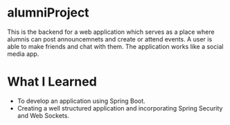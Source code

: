 # alumniProject

This is the backend for a web application which serves as a place where alumnis can post announcemnets and create or attend events. A user is able to make friends and chat with them. The application works like a social media app.

# What I Learned

* To develop an application using Spring Boot.
* Creating a well structured application and incorporating Spring Security and Web Sockets.
